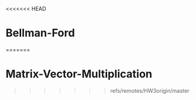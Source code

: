 <<<<<<< HEAD
# Bellman-Ford
=======
# Matrix-Vector-Multiplication
>>>>>>> refs/remotes/HW3origin/master
